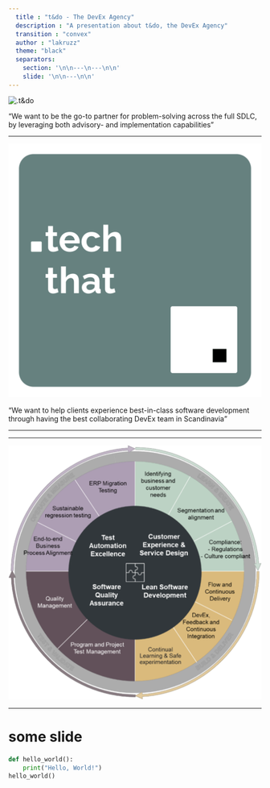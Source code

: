 ```yaml
---
  title : "t&do - The DevEx Agency"
  description : "A presentation about t&do, the DevEx Agency"
  transition : "convex"
  author : "lakruzz"
  theme: "black"
  separators:
    section: '\n\n---\n---\n\n'
    slide: '\n\n---\n\n'
--- 
```

<!-- .slide: data-background="#64505a" -->

![.t&do](./../t&do.png) <!-- .element style="height: 180px; margin: 0 auto 4rem auto; background: transparent;" -->

<q>We want to be the go-to partner for problem-solving across the full SDLC, by leveraging both advisory- and implementation capabilities​</q>
<!-- .element style="color:white;" -->


---

<!-- .slide: data-background="#af9eb5" -->

![.tt](./techthat.png) <!-- .element style="height: 180px; margin: 0 auto 4rem auto; background: transparent;" -->

<q>We want to help clients experience best-in-class software development through having the best collaborating DevEx team in Scandinavia​</q>
<!-- .element style="color:white;" -->

---
---

![t&do wheel](./t&do_wheel.png) <!-- .element style="height: 450px; margin: 0 auto 4rem auto; background: transparent; align: left;" -->

---

# some slide

```python
def hello_world():
    print("Hello, World!")
hello_world()
``` 
